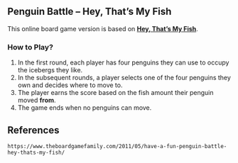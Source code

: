## Penguin Battle – Hey, That’s My Fish

This online board game version is based on **[Hey, That’s My Fish](https://www.theboardgamefamily.com/2011/05/have-a-fun-penguin-battle-hey-thats-my-fish/)**.

### How to Play?

1. In the first round, each player has four penguins they can use to occupy the icebergs they like.
2. In the subsequent rounds, a player selects one of the four penguins they own and decides where to move to.
3. The player earns the score based on the fish amount their penguin moved **from**.
4. The game ends when no penguins can move.

## References
```
https://www.theboardgamefamily.com/2011/05/have-a-fun-penguin-battle-hey-thats-my-fish/
```
